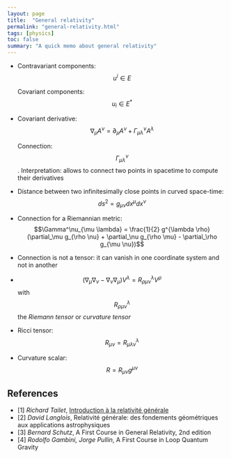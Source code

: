 ```yaml
---
layout: page
title:  "General relativity"
permalink: "general-relativity.html"
tags: [physics]
toc: false
summary: "A quick memo about general relativity"
---
```


* Contravariant components: $$u^i \in E$$
  
  Covariant components: $$u_i \in E^*$$
* Covariant derivative: $$\nabla_\mu A^\nu = \partial_\mu A^\nu + \Gamma^\nu_{\mu \lambda} A^\lambda$$
	        
  Connection: $$\Gamma^\nu_{\mu \lambda}$$. Interpretation: allows to connect two points in spacetime to compute their derivatives

* Distance between two infinitesimally close points in curved space-time: $$ds^2 = g_{\mu \nu} dx^\mu dx^\nu$$
* Connection for a Riemannian metric: $$\Gamma^\nu_{\mu \lambda} = \frac{1}{2} g^{\lambda \rho}(\partial_\mu g_{\rho \nu} + \partial_\nu g_{\rho \mu} - \partial_\rho g_{\mu \nu})$$
* Connection is not a tensor: it can vanish in one coordinate system and not in another
* $$(\nabla_\mu \nabla_\nu -\nabla_\nu \nabla_\mu) V^\lambda = R^\lambda_{\rho \mu \nu} V^\rho$$ with $$R^\lambda_{\rho \mu \nu}$$ the *Riemann tensor* or *curvature tensor*
* Ricci tensor: $$R_{\mu \nu} = R^\lambda_{\mu \lambda \nu}$$
* Curvature scalar: $$R = R_{\mu \nu} g^{\mu \nu}$$

## References
* [1] *Richard Tailet*, [Introduction à la relativité générale](http://podcast.grenet.fr/podcast/cours-dintroduction-a-la-relativite-generale/)
* [2] *David Langlois*, Relativité générale: des fondements géométriques aux applications astrophysiques
* [3] *Bernard Schutz*, A First Course in General Relativity, 2nd edition
* [4] *Rodolfo Gambini, Jorge Pullin*, A First Course in Loop Quantum Gravity